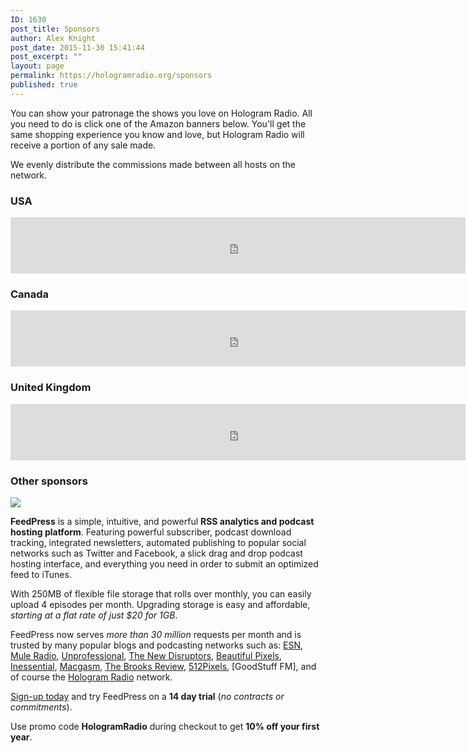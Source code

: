 ```yaml
---
ID: 1630
post_title: Sponsors
author: Alex Knight
post_date: 2015-11-30 15:41:44
post_excerpt: ""
layout: page
permalink: https://hologramradio.org/sponsors
published: true
---
```

You can show your patronage the shows you love on Hologram Radio. All you need to do is click one of the Amazon banners below. You'll get the same shopping experience you know and love, but Hologram Radio will receive a portion of any sale made. 

We evenly distribute the commissions made between all hosts on the network.

### USA

<iframe src="https://rcm-na.amazon-adsystem.com/e/cm?t=holoradi05-20&o=1&p=48&l=ur1&category=amazonhomepage&f=ifr&linkID=XAPAHVA6ZWZTH6LU" width="728" height="90" scrolling="no" border="0" marginwidth="0" style="border:none;" frameborder="0"></iframe>

### Canada

<iframe src="https://rcm-na.amazon-adsystem.com/e/cm?t=holoradi-20&o=15&p=48&l=ur1&category=amazonhomepage&f=ifr" width="728" height="90" scrolling="no" border="0" marginwidth="0" style="border:none;" frameborder="0"></iframe>

### United Kingdom

<iframe src="https://rcm-eu.amazon-adsystem.com/e/cm?t=holoradi-21&o=2&p=48&l=ez&f=ifr&f=ifr" width="728" height="90" scrolling="no" marginwidth="0" marginheight="0" border="0" frameborder="0" style="border:none;"></iframe>

### Other sponsors

<a href="https://feed.press/hologramradio"><img src="http://feed.press/images/feedpress@4x.png"></a>

**FeedPress** is a simple, intuitive, and powerful **RSS analytics and podcast hosting platform**. Featuring powerful subscriber, podcast download tracking, integrated newsletters, automated publishing to popular social networks such as Twitter and Facebook, a slick drag and drop podcast hosting interface, and everything you need in order to submit an optimized feed to iTunes.

With 250MB of flexible file storage that rolls over monthly, you can easily upload 4 episodes per month. Upgrading storage is easy and affordable, *starting at a flat rate of just $20 for 1GB*.

FeedPress now serves *more than 30 million* requests per month and is trusted by many popular blogs and podcasting networks such as: [ESN][ESN], [Mule Radio][Mule], [Unprofessional][Unprofessional], [The New Disruptors][TheNewDisruptors], [Beautiful Pixels][BP], [Inessential][Inessential], [Macgasm][Macgasm], [The Brooks Review][TBR], [512Pixels][512Pixels], [GoodStuff FM], and of course the [Hologram Radio][HR] network.

[Sign-up today][Sign-up] and try FeedPress on a **14 day trial** (*no contracts or commitments*).

Use promo code **HologramRadio** during checkout to get **10% off your first year**.

[ESN]: http://www.esn.fm
[Mule]: http://www.muleradio.net
[Unprofessional]: http://unprofesh.com
[TheNewDisruptors]: http://newdisrupt.org
[BP]: http://beautifulpixels.com
[Inessential]: http://inessential.com
[Macgasm]: http://www.macgasm.net
[TBR]: http://brooksreview.net
[512Pixels]: http://www.512pixels.net
[GoodStuff]: http://goodstuff.fm
[HR]: https://hologramradio.org
[Sign-up]: https://feed.press/hologramradio